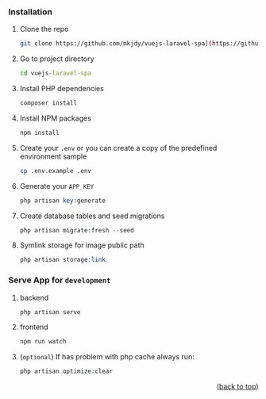 ### Installation

1. Clone the repo
   ```sh
   git clone https://github.com/mkjdy/vuejs-laravel-spa](https://github.com/jameslara090/YWA-HUMAN-RESOURCES-WEBSITE.git
   ```
2. Go to project directory
   ```cmd
   cd vuejs-laravel-spa
   ```
3. Install PHP dependencies
   ```sh
   composer install
   ```
4. Install NPM packages
   ```sh
   npm install
   ```
5. Create your `.env` or you can create a copy of the predefined environment sample
   ```sh
   cp .env.example .env
   ```
6. Generate your `APP_KEY`
   ```php
   php artisan key:generate
   ```
7. Create database tables and seed migrations
   ```php
   php artisan migrate:fresh --seed
   ```
8. Symlink storage for image public path
   ```php
   php artisan storage:link
   ```
   
### Serve App for `development`

1. backend
   ```php
   php artisan serve
   ```
2. frontend
   ```sh
   npm run watch
   ```
3. (`optional`) If has problem with php cache always run:
   ```php
   php artisan optimize:clear
   ```
   
<p align="right">(<a href="#top">back to top</a>)</p>
